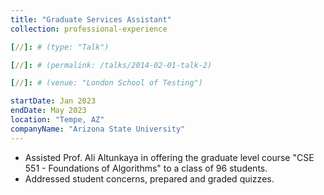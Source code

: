 ```yaml
---
title: "Graduate Services Assistant"
collection: professional-experience

[//]: # (type: "Talk")

[//]: # (permalink: /talks/2014-02-01-talk-2)

[//]: # (venue: "London School of Testing")

startDate: Jan 2023
endDate: May 2023
location: "Tempe, AZ"
companyName: "Arizona State University"
---
```


<ul>
    <li>Assisted Prof. Ali Altunkaya in offering the graduate level course "CSE 551 - Foundations of Algorithms" to a class of 96 students.</li>
    <li>Addressed student concerns, prepared and graded quizzes.</li>
</ul>